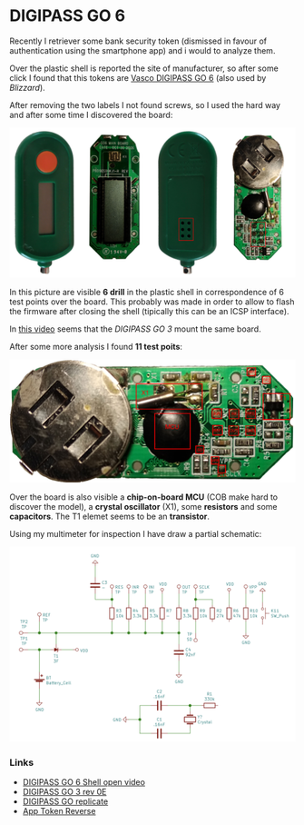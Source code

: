 # DIGIPASS GO 6

Recently I retriever some bank security token (dismissed in favour of authentication using the smartphone app) and i would to analyze them.

Over the plastic shell is reported the site  of manufacturer, so after some click I found that this tokens are [Vasco DIGIPASS GO 6](https://www.vasco.com/products/two-factor-authenticators/hardware/one-button/digipass-go-6.html) (also used by *Blizzard*).

After removing the two labels I not found screws, so I used the hard way and after some time I discovered the board:

![DIGIPASS GO 6](images/all.jpg)

In this picture are visible **6 drill** in the plastic shell in correspondence of 6 test points over the board. This probably was made in order to allow to flash the firmware after closing the shell (tipically this can be an ICSP interface).

In [this video](https://www.youtube.com/watch?v=c1FqmqPsM0g) seems that the *DIGIPASS GO 3* mount the same board.

After some more analysis I found **11 test poits**:

![Board back](images/back.jpg)

Over the board is also visible a **chip-on-board MCU** (COB make hard to discover the model), a **crystal oscillator** (X1), some **resistors** and some **capacitors**.
The T1 elemet seems to be an **transistor**.

Using my multimeter for inspection I have draw a partial schematic:

![Partial schematic](images/schematic.png)

### Links
  - [DIGIPASS GO 6 Shell open video](https://www.youtube.com/watch?v=oktBQXH7NhI)
  - [DIGIPASS GO 3 rev 0E](https://xiaolabadiy.tumblr.com/page/29)
  - [DIGIPASS GO replicate](https://www.youtube.com/watch?v=NqtPt3L80mo)
  - [App Token Reverse](https://blog.valverde.me/2014/01/03/reverse-engineering-my-bank's-security-token/#.XKdM4OszZTZ)